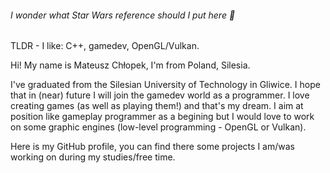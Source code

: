 ###### I wonder what Star Wars reference should I put here 🤔

TLDR - I like: C++, gamedev, OpenGL/Vulkan.

Hi! My name is Mateusz Chłopek, I'm from Poland, Silesia.

I've graduated from the Silesian University of Technology in Gliwice. I hope that in (near) future I will join the gamedev world as a programmer. I love creating games (as well as playing them!) and that's my dream. I aim at position like gameplay programmer as a begining but I would love to work on some graphic engines (low-level programming - OpenGL or Vulkan).

Here is my GitHub profile, you can find there some projects I am/was working on during my studies/free time.

<!---
![GitHub Langs](https://github-readme-stats.vercel.app/api/top-langs/?username=OftenDeadKanji&layout=compact&theme=dark)
-->

<!---
Oh, and look, some stats
  
![Anurag's GitHub stats](https://github-readme-stats.vercel.app/api?username=OftenDeadKanji&show_icons=true&theme=radical)
-->
